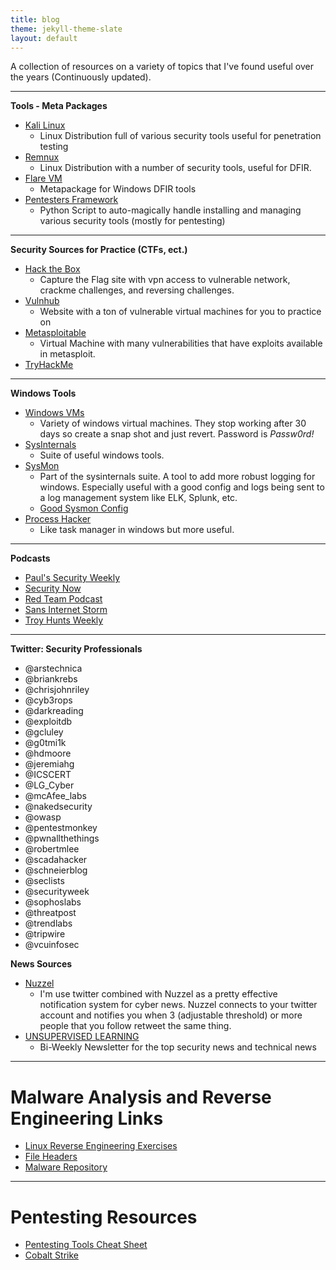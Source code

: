 ```yaml
---
title: blog
theme: jekyll-theme-slate
layout: default
---
```


A collection of resources on a variety of topics that I've found useful over the years (Continuously updated).

<!--kg-card-begin: hr-->
* * *
<!--kg-card-end: hr--><!--kg-card-begin: markdown-->

**Tools - Meta Packages**

- [Kali Linux](https://www.kali.org/downloads/)
  - Linux Distribution full of various security tools useful for penetration testing
- [Remnux](https://remnux.org/)
  - Linux Distribution with a number of security tools, useful for DFIR.
- [Flare VM](https://www.fireeye.com/blog/threat-research/2017/07/flare-vm-the-windows-malware.html)
  - Metapackage for Windows DFIR tools
- [Pentesters Framework](https://github.com/trustedsec/ptf)
  - Python Script to auto-magically handle installing and managing various security tools (mostly for pentesting)
<!--kg-card-end: markdown--><!--kg-card-begin: hr-->
* * *
<!--kg-card-end: hr--><!--kg-card-begin: markdown-->

**Security Sources for Practice (CTFs, ect.)**

- [Hack the Box](https://www.hackthebox.eu/)
  - Capture the Flag site with vpn access to vulnerable network, crackme challenges, and reversing challenges.
- [Vulnhub](https://www.vulnhub.com/)
  - Website with a ton of vulnerable virtual machines for you to practice on
- [Metasploitable](https://sourceforge.net/projects/metasploitable/)
  - Virtual Machine with many vulnerabilities that have exploits available in metasploit.
- [TryHackMe](https://tryhackme.com/)
<!--kg-card-end: markdown--><!--kg-card-begin: hr-->
* * *
<!--kg-card-end: hr--><!--kg-card-begin: markdown-->

**Windows Tools**

- [Windows VMs](https://developer.microsoft.com/en-us/microsoft-edge/tools/vms/)
  - Variety of windows virtual machines. They stop working after 30 days so create a snap shot and just revert. Password is _Passw0rd!_
- [SysInternals](https://docs.microsoft.com/en-us/sysinternals/downloads/)
  - Suite of useful windows tools.
- [SysMon](https://docs.microsoft.com/en-us/sysinternals/downloads/sysmon)
  - Part of the sysinternals suite. A tool to add more robust logging for windows. Especially useful with a good config and logs being sent to a log management system like ELK, Splunk, etc.
  - [Good Sysmon Config](https://github.com/SwiftOnSecurity/sysmon-config)
- [Process Hacker](https://processhacker.sourceforge.io/)
  - Like task manager in windows but more useful.
<!--kg-card-end: markdown--><!--kg-card-begin: hr-->
* * *
<!--kg-card-end: hr--><!--kg-card-begin: markdown-->

**Podcasts**

- [Paul's Security Weekly](https://securityweekly.com/)
- [Security Now](https://twit.tv/shows/security-now)
- [Red Team Podcast](https://redteams.net/podcast)
- [Sans Internet Storm](https://isc.sans.edu/)
- [Troy Hunts Weekly](https://www.troyhunt.com/my-weekly-updates-are-now-available-as-an-audio-podcast/)
<!--kg-card-end: markdown--><!--kg-card-begin: hr-->
* * *
<!--kg-card-end: hr-->

**Twitter: Security Professionals**

<!--kg-card-begin: markdown-->
- @arstechnica
- @briankrebs
- @chrisjohnriley
- @cyb3rops
- @darkreading
- @exploitdb
- @gcluley
- @g0tmi1k
- @hdmoore
- @jeremiahg
- @ICSCERT
- @LG\_Cyber
- @mcAfee\_labs
- @nakedsecurity
- @owasp
- @pentestmonkey
- @pwnallthethings
- @robertmlee
- @scadahacker
- @schneierblog
- @seclists
- @securityweek
- @sophoslabs
- @threatpost
- @trendlabs
- @tripwire
- @vcuinfosec
<!--kg-card-end: markdown--><!--kg-card-begin: markdown-->

**News Sources**

- [Nuzzel](https://blog.nuzzel.com/)
  - I'm use twitter combined with Nuzzel as a pretty effective notification system for cyber news. Nuzzel connects to your twitter account and notifies you when 3 (adjustable threshold) or more people that you follow retweet the same thing.
- [UNSUPERVISED LEARNING](https://danielmiessler.com/subscribe/)
  - Bi-Weekly Newsletter for the top security news and technical news
<!--kg-card-end: markdown--><!--kg-card-begin: hr-->
* * *
<!--kg-card-end: hr--><!--kg-card-begin: markdown-->
# Malware Analysis and Reverse Engineering Links

- [Linux Reverse Engineering Exercises](https://github.com/michalmalik/linux-re-101)
- [File Headers](https://www.garykessler.net/library/file_sigs.html)
- [Malware Repository](https://github.com/ytisf/theZoo)
<!--kg-card-end: markdown--><!--kg-card-begin: hr-->
* * *
<!--kg-card-end: hr--><!--kg-card-begin: markdown-->
# Pentesting Resources

- [Pentesting Tools Cheat Sheet](https://highon.coffee/blog/penetration-testing-tools-cheat-sheet/#introduction)
- [Cobalt Strike](https://blog.cobaltstrike.com/2015/09/30/advanced-threat-tactics-course-and-notes/)
<!--kg-card-end: markdown-->
